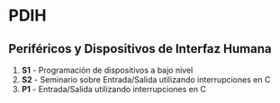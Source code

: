 # PDIH
## Periféricos y Dispositivos de Interfaz Humana
1. **S1** - Programación de dispositivos a bajo nivel
2. **S2** - Seminario sobre Entrada/Salida utilizando interrupciones en C
3. **P1** - Entrada/Salida utilizando interrupciones en C
